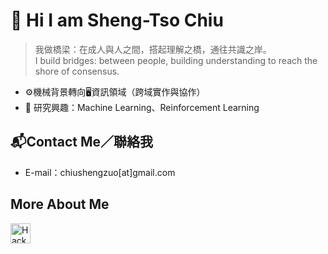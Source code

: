 # 👋 Hi I am Sheng-Tso Chiu

> 我做橋梁：在成人與人之間，搭起理解之橋，通往共識之岸。<br>
> I build bridges: between people, building understanding to reach the shore of consensus.

- ⚙️機械背景轉向🖥️資訊領域（跨域實作與協作）
- 🧪 研究興趣：Machine Learning、Reinforcement Learning

## 📬Contact Me／聯絡我

- E-mail：chiushengzuo[at]gmail.com

## More About Me

<a href="https://hackmd.io/@ZuoTso" title="HackMD">
  <img src="https://cdn.jsdelivr.net/npm/simple-icons@latest/icons/hackmd.svg"
       width="32" height="32" alt="HackMD"/>
</a>

<!--
**ZuoTso/ZuoTso** is a ✨ _special_ ✨ repository because its `README.md` (this file) appears on your GitHub profile.

Here are some ideas to get you started:

- 🔭 I’m currently working on ...
- 🌱 I’m currently learning ...
- 👯 I’m looking to collaborate on ...
- 🤔 I’m looking for help with ...
- 💬 Ask me about ...
- 📫 How to reach me: ...
- 😄 Pronouns: ...
- ⚡ Fun fact: ...
-->

